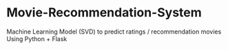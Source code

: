 # Movie-Recommendation-System
Machine Learning Model (SVD) to predict ratings / recommendation movies <br/>
Using Python + Flask

